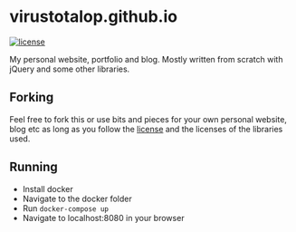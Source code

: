 # virustotalop.github.io
 
[![license](https://img.shields.io/badge/license-MIT-blue)](LICENSE.md)

My personal website, portfolio and blog. Mostly written from scratch with jQuery and some other libraries.

## Forking

Feel free to fork this or use bits and pieces for your own personal website, blog etc as long as you follow the [license](LICENSE.md) and the licenses of the libraries used.

## Running

* Install docker
* Navigate to the docker folder
* Run `docker-compose up`
* Navigate to localhost:8080 in your browser